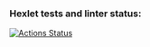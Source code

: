 ### Hexlet tests and linter status:
[![Actions Status](https://github.com/Tenzaadev/frontend-project-44/actions/workflows/hexlet-check.yml/badge.svg)](https://github.com/Tenzaadev/frontend-project-44/actions)
